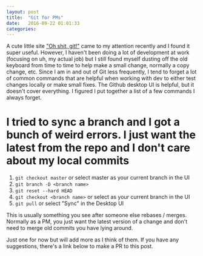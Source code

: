 ```yaml
---
layout: post
title:  "Git for PMs"
date:   2016-09-22 01:01:33
categories:
---
```


A cute little site ["Oh shit, git!"](http://ohshitgit.com/) came to my attention recently and I found it super useful. However, I haven't been doing a lot of development at work (focusing on uh, my actual job) but I still found myself dusting off the old keyboard from time to time to help make a small change, normally a copy change, etc.  Since I am in and out of Git less frequently, I tend to forget a lot of common commands that are helpful when working with dev to either test changes locally or make small fixes. The Github desktop UI is helpful, but it doesn't cover everything. I figured I put together a list of a few commands I always forget.

# I tried to sync a branch and I got a bunch of weird errors. I just want the latest from the repo and I don't care about my local commits

1. `git checkout master` or select master as your current branch in the UI
2. `git branch -D <branch name>`
3. `git reset --hard HEAD`
4. `git checkout <branch name>` or select <branch name> as your current branch in the UI
5. `git pull` or select "Sync" in the Desktop UI

This is usually something you see after someone else rebases / merges. Normally as a PM, you just want the latest version of a change and don't need to merge old commits you have lying around.

Just one for now but will add more as I think of them. If you have any suggestions, there's a link below to make a PR to this post. 

